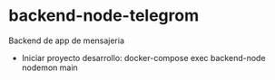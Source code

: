 # backend-node-telegrom
Backend de app de mensajeria
- Iniciar proyecto desarrollo: docker-compose exec backend-node nodemon main
